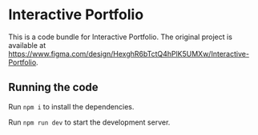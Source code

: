 
  # Interactive Portfolio

  This is a code bundle for Interactive Portfolio. The original project is available at https://www.figma.com/design/HexghR6bTctQ4hPlK5UMXw/Interactive-Portfolio.

  ## Running the code

  Run `npm i` to install the dependencies.

  Run `npm run dev` to start the development server.
  